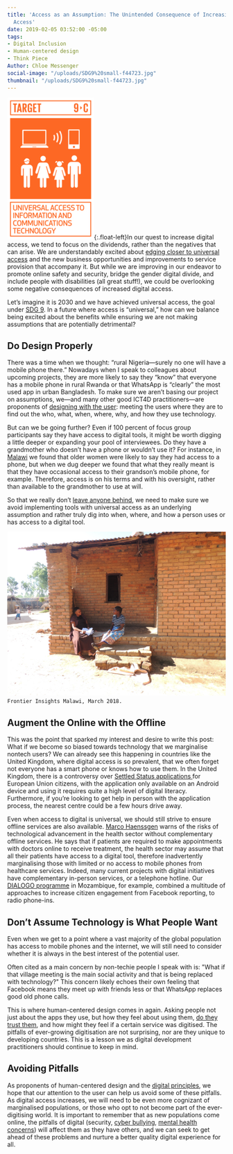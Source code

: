 ```yaml
---
title: 'Access as an Assumption: The Unintended Consequence of Increasing Digital
  Access'
date: 2019-02-05 03:52:00 -05:00
tags:
- Digital Inclusion
- Human-centered design
- Think Piece
Author: Chloe Messenger
social-image: "/uploads/SDG9%20small-f44723.jpg"
thumbnail: "/uploads/SDG9%20small-f44723.jpg"
---
```


![SDG9 small.jpg](/uploads/SDG9%20small.jpg "image from www.sdgldnont.ca"){:.float-left}In our quest to increase digital access, we tend to focus on the dividends, rather than the negatives that can arise. We are understandably excited about [edging closer to universal access](https://www.itu.int/en/mediacentre/Pages/2018-PR40.aspx) and the new business opportunities and improvements to service provision that accompany it. But while we are improving in our endeavor to promote online safety and security, bridge the gender digital divide, and include people with disabilities (all great stuff!), we could be overlooking some negative consequences of increased digital access.

<!--more-->

Let’s imagine it is 2030 and we have achieved universal access, the goal under [SDG 9](https://www.un.org/sustainabledevelopment/infrastructure-industrialization/). In a future where access is “universal,” how can we balance being excited about the benefits while ensuring we are not making assumptions that are potentially detrimental?

## Do Design Properly

There was a time when we thought: “rural Nigeria—surely no one will have a mobile phone there.” Nowadays when I speak to colleagues about upcoming projects, they are more likely to say they “know” that everyone has a mobile phone in rural Rwanda or that WhatsApp is “clearly” the most used app in urban Bangladesh. To make sure we aren’t basing our project on assumptions, we—and many other good ICT4D practitioners—are proponents of [designing with the user](https://digitalprinciples.org/principle/design-with-the-user/): meeting the users where they are to find out the who, what, when, where, why, and how they use technology.

But can we be going further? Even if 100 percent of focus group participants say they have access to digital tools, it might be worth digging a little deeper or expanding your pool of interviewees. Do they have a grandmother who doesn’t have a phone or wouldn’t use it? For instance, in [Malawi](https://dai-global-digital.com/digital-insights-malawi-communication-among-rural-communities.html) we found that older women were likely to say they had access to a phone, but when we dug deeper we found that what they really meant is that they have occasional access to their grandson’s mobile phone, for example. Therefore, access is on his terms and with his oversight, rather than available to the grandmother to use at will. 

So that we really don’t [leave anyone behind](https://www.gov.uk/government/publications/leaving-no-one-behind-our-promise/leaving-no-one-behind-our-promise), we need to make sure we avoid implementing tools with universal access as an underlying assumption and rather truly dig into when, where, and how a person uses or has access to a digital tool. 

![058- Mzimba TA Chindi_approval.jpg](/uploads/058-%20Mzimba%20TA%20Chindi_approval.jpg)`Frontier Insights Malawi, March 2018.`

## Augment the Online with the Offline

This was the point that sparked my interest and desire to write this post: What if we become so biased towards technology that we marginalise nontech users? We can already see this happening in countries like the United Kingdom, where digital access is so prevalent, that we often forget not everyone has a smart phone or knows how to use them. In the United Kingdom, there is a controversy over [Settled Status applications ](https://www.wired.co.uk/article/brexit-app-settled-status-applications)for European Union citizens, with the application only available on an Android device and using it requires quite a high level of digital literacy. Furthermore, if you’re looking to get help in person with the application process, the nearest centre could be a few hours drive away.

Even when access to digital is universal, we should still strive to ensure offline services are also available. [Marco Haenssgen](https://www.oii.ox.ac.uk/blog/the-tyranny-of-digital-inclusion/?utm_content=buffer27318&utm_medium=social&utm_source=twitter.com&utm_campaign=buffer) warns of the risks of technological advancement in the health sector without complementary offline services. He says that if patients are required to make appointments with doctors online to receive treatment, the health sector may assume that all their patients have access to a digital tool, therefore inadvertently marginalising those with limited or no access to mobile phones from healthcare services. Indeed, many current projects with digital initiatives have complementary in-person services, or a telephone hotline. Our [DIALOGO programme](https://dai-global-digital.com/icts-for-citizen-engagement-and-advocacy-lessons-learned-from-mozambique-dialogo.html) in Mozambique, for example, combined a multitude of approaches to increase citizen engagement from Facebook reporting, to radio phone-ins.

## Don’t Assume Technology is What People Want

Even when we get to a point where a vast majority of the global population has access to mobile phones and the internet, we will still need to consider whether it is always in the best interest of the potential user.

Often cited as a main concern by non-techie people I speak with is: "What if that village meeting is the main social activity and that is being replaced with technology?" This concern likely echoes their own feeling that Facebook means they meet up with friends less or that WhatsApp replaces good old phone calls. 

This is where human-centered design comes in again. Asking people not just about the apps they use, but how they feel about using them, [do they trust them](https://dai-global-digital.com/frontier-insights-cyber-security-edition.html), and how might they feel if a certain service was digitised. The pitfalls of ever-growing digitisation are not surprising, nor are they unique to developing countries. This is a lesson we as digital development practitioners should continue to keep in mind. 

## Avoiding Pitfalls

As proponents of human-centered design and the [digital principles](https://digitalprinciples.org/), we hope that our attention to the user can help us avoid some of these pitfalls. As digital access increases, we will need to be even more cognizant of marginalised populations, or those who opt to not become part of the ever-digitising world. It is important to remember that as new populations come online, the pitfalls of digital (security, [cyber bullying](https://dai-global-digital.com/cyber-vawg-what-are-the-implications-for-digital-inclusion.html), [mental health concerns](https://www.theguardian.com/society/2019/feb/05/youth-unhappiness-uk-doubles-in-past-10-years)) will affect them as they have others, and we can seek to get ahead of these problems and nurture a better quality digital experience for all.